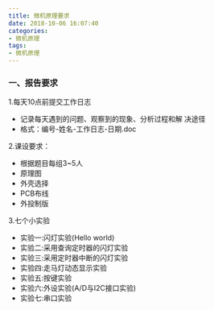 ```yaml
---
title: 微机原理要求
date: 2018-10-06 16:07:40
categories:
- 微机原理
tags:
- 微机原理
---
```


### 一、报告要求
1.每天10点前提交工作日志

- 记录每天遇到的问题、观察到的现象、分析过程和解 决途径
- 格式：编号-姓名-工作日志-日期.doc

2.课设要求：
- 根据题目每组3~5人
- 原理图
- 外壳选择
- PCB布线
- 外投制版

<!-- more -->

3.七个小实验
- 实验一:闪灯实验(Hello world)
- 实验二:采用查询定时器的闪灯实验
- 实验三:采用定时器中断的闪灯实验
- 实验四:走马灯动态显示实验
- 实验五:按键实验
- 实验六:外设实验(A/D与I2C接口实验)  
- 实验七:串口实验


